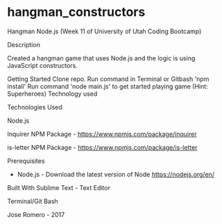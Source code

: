 # hangman_constructors
Hangman Node.js (Week 11 of University of Utah Coding Bootcamp)

Description

Created a hangman game that uses Node.js and the logic is using JavaScript constructors.

Getting Started
Clone repo.
Run command in Terminal or Gitbash 'npm install'
Run command 'node main.js' to get started playing game (Hint: Superheroes)
Technology used

Technologies Used 

Node.js

Inquirer NPM Package - https://www.npmjs.com/package/inquirer

is-letter NPM Package - https://www.npmjs.com/package/is-letter

Prerequisites
- Node.js - 
Download the latest version of Node https://nodejs.org/en/


Built With 
Sublime Text - Text Editor

Terminal/Git Bash


Jose Romero - 2017

